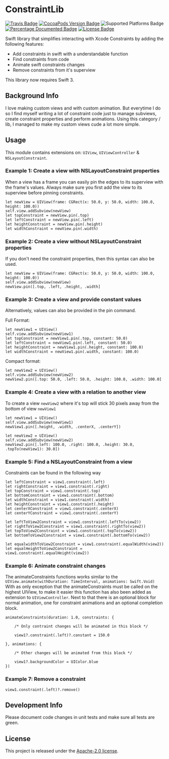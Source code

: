 # ConstraintLib
[![Travis Badge](https://api.travis-ci.org/stefanrenne/ConstraintLib.svg?branch=master)](https://travis-ci.org/stefanrenne/ConstraintLib)
[![CocoaPods Version Badge](https://img.shields.io/cocoapods/v/ConstraintLib.svg)](https://cocoapods.org/pods/ConstraintLib)
![Supported Platforms Badge](https://img.shields.io/cocoapods/p/ConstraintLib.svg)
[![Percentage Documented Badge](https://img.shields.io/cocoapods/metrics/doc-percent/ConstraintLib.svg)](http://cocoadocs.org/docsets/ConstraintLib)
[![License Badge](https://img.shields.io/cocoapods/l/ConstraintLib.svg)](LICENSE)

Swift library that simplifies interacting with Xcode Constraints by adding the following features:

- Add constraints in swift with a understandable function
- Find constraints from code
- Animate swift constraints changes
- Remove constraints from it's superview

This library now requires Swift 3.

## Background Info
I love making custom views and with custom animation. But everytime I do so I find myself writing a lot of constraint code just to manage subviews, create constraint properties and perform animations. Using this category / lib, I managed to make my custom views cude a lot more simple.

## Usage
This module contains extensions on: `UIView`, `UIViewController` & `NSLayoutConstraint`. 

### Example 1: Create a view with NSLayoutConstraint properties

When a view has a frame you can easily pin the edges to its superview with the frame's values.
Always make sure you first add the view to its superview before pinning constraints.

	let newView = UIView(frame: CGRect(x: 50.0, y: 50.0, width: 100.0, height: 100.0))
	self.view.addSubview(newView)
	let topConstraint = newView.pin(.top)
	let leftConstraint = newView.pin(.left)
	let heightConstraint = newView.pin(.height)
	let widthConstraint = newView.pin(.width)

### Example 2: Create a view without NSLayoutConstraint properties

If you don't need the constraint properties, then this syntax can also be used.

	let newView = UIView(frame: CGRect(x: 50.0, y: 50.0, width: 100.0, height: 100.0))
	self.view.addSubview(newView)
	newView.pin([.top, .left, .height, .width]

### Example 3: Create a view and provide constant values

Alternatively, values can also be provided in the pin command.

Full Format:

	let newView1 = UIView()
	self.view.addSubview(newView1)
	let topConstraint = newView1.pin(.top, constant: 50.0)
	let leftConstraint = newView1.pin(.left, constant: 50.0)
	let heightConstraint = newView1.pin(.height, constant: 100.0)
	let widthConstraint = newView1.pin(.width, constant: 100.0)


Compact format:

	let newView2 = UIView()
	self.view.addSubview(newView2)
	newView2.pin([.top: 50.0, .left: 50.0, .height: 100.0, .width: 100.0]

### Example 4: Create a view with a relation to another view

To create a view `newView2` where it's top will stick 30 pixels away from the bottom of view `newView1 `

	let newView1 = UIView()
	self.view.addSubview(newView1)
	newView1.pin([.height, .width, .centerX, .centerY])
	
	let newView2 = UIView()
	self.view.addSubview(newView2)
	newView2.pin([.left: 100.0, .right: 100.0, .height: 30.0, .topTo(newView1): 30.0])


### Example 5: Find a NSLayoutConstraint from a view

Constraints can be found in the following way

	let leftConstraint = view1.constraint(.left)
	let rightConstraint = view1.constraint(.right)
	let topConstraint = view1.constraint(.top)
	let bottomConstraint = view1.constraint(.bottom)
	let widthConstraint = view1.constraint(.width)
	let heightConstraint = view1.constraint(.height)
	let centerXConstraint = view1.constraint(.centerX)
	let centerYConstraint = view1.constraint(.centerY)
	
	let leftToView2Constraint = view1.constraint(.leftTo(view2))
	let rightToView2Constraint = view1.constraint(.rightTo(view2))
	let topToView2Constraint = view1.constraint(.topTo(view2))
	let bottomToView2Constraint = view1.constraint(.bottomTo(view2))
	
	let equalwidthToView2Constraint = view1.constraint(.equalWidth(view2))
	let equalHeightToView2Constraint = view1.constraint(.equalHeight(view2))

### Example 6: Animate constraint changes

The animateConstraints functions works similar to the `UIView.animate(withDuration: TimeInterval, animations: Swift.Void)` 
With as only exception that the animateConstraints must be called on the highest UIView, to make it easier this function has also been added as extension to `UIViewController`.
Next to that there is an optional block for normal animation, one for constraint animations and an optional completion block.


    animateConstraints(duration: 1.0, constraints: {
        
        /* Only contraint changes will be animated in this block */
        
        view1?.constraint(.left)?.constant = 150.0
                        
    }, animations: {
        
        /* Other changes will be animated from this block */
        
        view1?.backgroundColor = UIColor.blue
    })
    
### Example 7: Remove a constraint

	view1.constraint(.left)?.remove()
    

## Development Info
Please document code changes in unit tests and make sure all tests are green.

## License
This project is released under the [Apache-2.0 license](LICENSE.txt).
